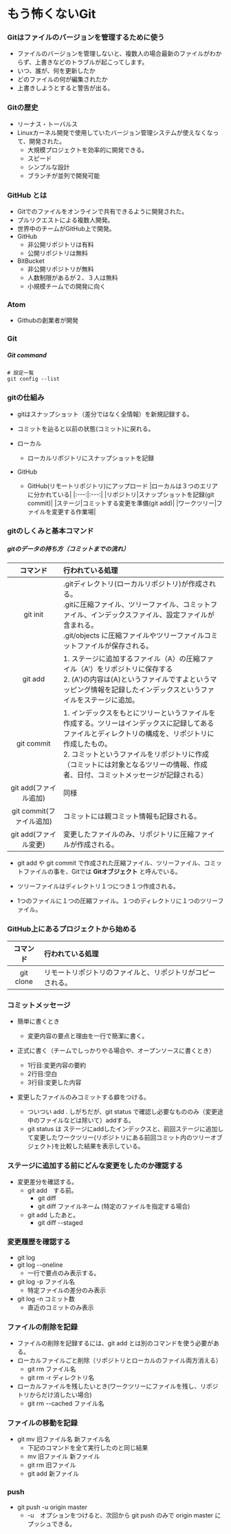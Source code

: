 # もう怖くないGit
### Gitはファイルのバージョンを管理するために使う
- ファイルのバージョンを管理しないと、複数人の場合最新のファイルがわからず、上書きなどのトラブルが起こってします。
- いつ、誰が、何を更新したか
- どのファイルの何が編集されたか
- 上書きしようとすると警告が出る。

### Gitの歴史
- リーナス・トーバルス
- Linuxカーネル開発で使用していたバージョン管理システムが使えなくなって、開発された。
  - 大規模プロジェクトを効率的に開発できる。
  - スピード
  - シンプルな設計
  - ブランチが並列で開発可能

### GitHub とは
- Gitでのファイルをオンラインで共有できるように開発された。
- プルリクエストによる複数人開発。
- 世界中のチームがGitHub上で開発。
- GitHub
  - 非公開リポジトリは有料
  - 公開リポジトリは無料
- BitBucket
  - 非公開リポジトリが無料
  - 人数制限があるが２、３人は無料
  - 小規模チームでの開発に向く

### Atom
- Githubの創業者が開発

### Git

##### Git command

```
# 設定一覧
git config --list

```

### gitの仕組み
- gitはスナップショット（差分ではなく全情報）を新規記録する。
- コミットを辿ると以前の状態(コミット)に戻れる。

- ローカル
  - ローカルリポジトリにスナップショットを記録
- GitHub
  - GitHub(リモートリポジトリ)にアップロード
|ローカルは３つのエリアに分かれている|
|:---:|:---:|
|リポジトリ|スナップショットを記録(git commit)|
|ステージ|コミットする変更を準備(git add)|
|ワークツリー|ファイルを変更する作業場|

### gitのしくみと基本コマンド
##### gitのデータの持ち方（コミットまでの流れ）
|コマンド|行われている処理|
|:---:|:---|
|git init|.gitディレクトリ(ローカルリポジトリ)が作成される。<br>.gitに圧縮ファイル、ツリーファイル、コミットファイル、インデックスファイル、設定ファイルが含まれる。<br>.git/objects に圧縮ファイルやツリーファイルコミットファイルが保存される。|
|git add|1. ステージに追加するファイル（A）の圧縮ファイル（A'）をリポジトリに保存する<br>2. (A')の内容は(A)というファイルですよというマッピング情報を記録したインデックスというファイルをステージに追加。|
|git commit|1. インデックスをもとにツリーというファイルを作成する。ツリーはインデックスに記録してあるファイルとディレクトリの構成を、リポジトリに作成したもの。<br>2. コミットというファイルをリポジトリに作成（コミットには対象となるツリーの情報、作成者、日付、コミットメッセージが記録される）|
|git add(ファイル追加)|同様|
|git commit(ファイル追加)|コミットには親コミット情報も記録される。|
|git add(ファイル変更)|変更したファイルのみ、リポジトリに圧縮ファイルが作成される。|

- git add や git commit で作成された圧縮ファイル、ツリーファイル、コミットファイルの事を、Gitでは **Gitオブジェクト** と呼んでいる。

- ツリーファイルはディレクトリ１つにつき１つ作成される。
- 1つのファイルに１つの圧縮ファイル。１つのディレクトリに１つのツリーファイル。

### GitHub上にあるプロジェクトから始める
|コマンド|行われている処理|
|:---:|:---|
|git clone|リモートリポジトリのファイルと、リポジトリがコピーされる。|

### コミットメッセージ
- 簡単に書くとき
  - 変更内容の要点と理由を一行で簡潔に書く。
- 正式に書く（チームでしっかりやる場合や、オープンソースに書くとき）
  - 1行目:変更内容の要約
  - 2行目:空白
  - 3行目:変更した内容

- 変更したファイルのみコミットする癖をつける。
  - ついつい add . しがちだが、git status で確認し必要なもののみ（変更途中のファイルなどは除いて）addする。
  - git status は ステージにaddしたインデックスと、前回ステージに追加して変更したワークツリー(リポジトリにある前回コミット内のツリーオブジェクト)を比較した結果を表示している。

### ステージに追加する前にどんな変更をしたのか確認する
- 変更差分を確認する。
  - git add　する前。
    - git diff
    - git diff ファイルネーム (特定のファイルを指定する場合)
  - git add したあと。
    - git diff --staged

### 変更履歴を確認する
- git log
- git log --oneline
  - 一行で要点のみ表示する。
- git log -p ファイル名
  - 特定ファイルの差分のみ表示
- git log -n コミット数
  - 直近のコミットのみ表示

### ファイルの削除を記録
- ファイルの削除を記録するには、git add とは別のコマンドを使う必要がある。
- ローカルファイルごと削除（リポジトリとローカルのファイル両方消える）
  - git rm ファイル名
  - git rm -r ディレクトリ名
- ローカルファイルを残したいとき(ワークツリーにファイルを残し、リポジトリからだけ消したい場合)
  - git rm --cached ファイル名

### ファイルの移動を記録
- git mv 旧ファイル名 新ファイル名
  - 下記のコマンドを全て実行したのと同じ結果
  - mv 旧ファイル 新ファイル
  - git rm 旧ファイル
  - git add 新ファイル

### push
- git push -u origin master
  - -u　オプションをつけると、次回から git push のみで origin master にプッシュできる。

